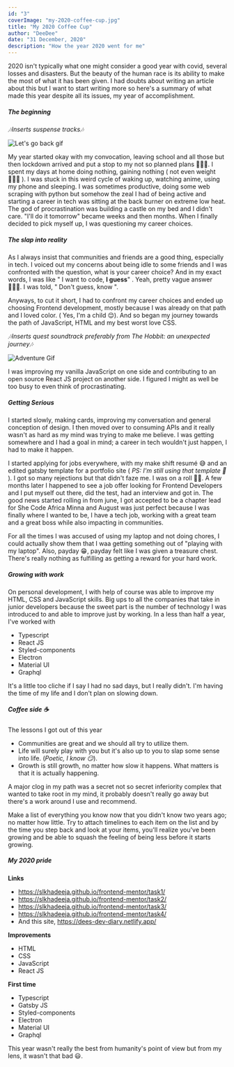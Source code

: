 ```yaml
---
id: "3"
coverImage: "my-2020-coffee-cup.jpg"
title: "My 2020 Coffee Cup"
author: "DeeDee"
date: "31 December, 2020"
description: "How the year 2020 went for me"
---
```


2020 isn't typically what one might consider a good year with covid, several losses and disasters. But the beauty of the human race is its ability to make the most of what it has been given. I had doubts about writing an article about this but I want to start writing more so here's a summary of what made this year despite all its issues, my year of accomplishment.

##### The beginning
*🎶Inserts suspense tracks🎶*

![Let's go back gif](https://media.giphy.com/media/QL5CItwwF5xU4/giphy.gif)

My year started okay with my convocation, leaving school and all those but then lockdown arrived and put a stop to my not so planned plans 🤷🏽‍♀️. I spent my days at home doing nothing, gaining nothing ( not even weight 🤦🏽‍♀️ ). I was stuck in this weird cycle of waking up, watching anime, using my phone and sleeping.
I was sometimes productive, doing some web scraping with python but somehow the zeal I had of being active and starting a career in tech was sitting at the back burner on extreme low heat. The god of procrastination was building a castle on my bed and I didn't care. "I'll do it tomorrow" became weeks and then months. When I finally decided to pick myself up, I was questioning my career choices.

##### The slap into reality

As I always insist that communities and friends are a good thing, especially in tech. I voiced out my concerns about being idle to some friends and I was confronted with the question, what is your career choice? And in my exact words, I was like " I want to code, **I guess**" . Yeah, pretty vague answer 🤦🏽‍♀️. I was told, " Don't guess, know ".

Anyways, to cut it short, I had to confront my career choices and ended up choosing Frontend development, mostly because I was already on that path and I loved color.
( Yes, I'm a child 😌). And so began my journey towards the path of JavaScript, HTML and my best worst love CSS. 

*🎶Inserts quest soundtrack preferably from The Hobbit: an unexpected journey🎶*

![Adventure Gif](https://media.giphy.com/media/HVr4gFHYIqeti/giphy.gif)

I was improving my vanilla JavaScript on one side and contributing to an open source React JS project on another side. I figured I might as well be too busy to even think of procrastinating.

##### Getting Serious

I started slowly, making cards, improving my conversation and general conception of design. I then moved over to consuming APIs and it really wasn't as hard as my mind was trying to make me believe. I was getting somewhere and I had a goal in mind; a career in tech wouldn't just happen, I had to make it happen.

I started applying for jobs everywhere, with my make shift resumé 😅 and an edited gatsby template for a portfolio site ( *PS: I'm still using that template 👀* ). I got so many rejections but that didn't faze me. I was on a roll 💪🏿. A few months later I happened to see a job offer looking for Frontend Developers and I put myself out there, did the test, had an interview and got in.
The good news started rolling in from june, I got accepted to be a chapter lead for She Code Africa Minna and August was just perfect because I was finally where I wanted to be, I have a tech job, working with a great team and a great boss while also impacting in communities.

For all the times I was accused of using my laptop and not doing chores, I could actually show them that I waa getting something out of "playing with my laptop". Also, payday 😁, payday felt like I was given a treasure chest. There's really nothing as fulfilling as getting a reward for your hard work.

##### Growing with work

On personal development, I with help of course was able to improve my HTML, CSS and JavaScript skills. Big ups to all the companies that take in junior developers because the sweet part is the number of technology I was introduced to and able to improve just by working.
In a less than half a year, I've worked with
+ Typescript
+ React JS
+ Styled-components
+ Electron
+ Material UI
+ Graphql

It's a little too cliche if I say I had no sad days, but I really didn't. I'm having the time of my life and I don't plan on slowing down.

##### Coffee side ☕

The lessons I got out of this year 
+ Communities are great and we should all try to utilize them.
+ Life will surely play with you but it's also up to you to slap some sense into life. (*Poetic, I know 😏*).
+ Growth is still growth, no matter how slow it happens. What matters is that it is actually happening.

A major clog in my path was a secret not so secret inferiority complex that wanted to take root in my mind, it probably doesn't really go away but there's a work around I use and recommend.

Make a list of everything you know now that you didn't know two years ago; no matter how little. Try to attach timelines to each item on the list and by the time you step back and look at your items, you'll realize you've been growing and be able to squash the feeling of being less before it starts growing.

##### My 2020 pride

**Links**
+ https://slkhadeeja.github.io/frontend-mentor/task1/
+ https://slkhadeeja.github.io/frontend-mentor/task2/
+ https://slkhadeeja.github.io/frontend-mentor/task3/
+ https://slkhadeeja.github.io/frontend-mentor/task4/
+ And this site, https://dees-dev-diary.netlify.app/

**Improvements**
+ HTML
+ CSS
+ JavaScript
+ React JS

**First time**
+ Typescript
+ Gatsby JS
+ Styled-components
+ Electron
+ Material UI
+ Graphql

This year wasn't really the best from humanity's point of view but from my lens, it wasn't that bad 😃.
